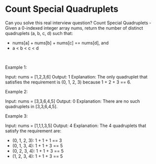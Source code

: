 # Count Special Quadruplets

Can you solve this real interview question? Count Special Quadruplets - Given a 0-indexed integer array nums, return the number of distinct quadruplets (a, b, c, d) such that:

 * nums[a] + nums[b] + nums[c] == nums[d], and
 * a < b < c < d

 

Example 1:


Input: nums = [1,2,3,6]
Output: 1
Explanation: The only quadruplet that satisfies the requirement is (0, 1, 2, 3) because 1 + 2 + 3 == 6.


Example 2:


Input: nums = [3,3,6,4,5]
Output: 0
Explanation: There are no such quadruplets in [3,3,6,4,5].


Example 3:


Input: nums = [1,1,1,3,5]
Output: 4
Explanation: The 4 quadruplets that satisfy the requirement are:
- (0, 1, 2, 3): 1 + 1 + 1 == 3
- (0, 1, 3, 4): 1 + 1 + 3 == 5
- (0, 2, 3, 4): 1 + 1 + 3 == 5
- (1, 2, 3, 4): 1 + 1 + 3 == 5